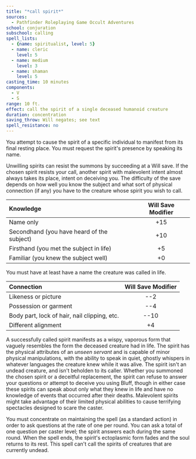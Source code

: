 ```yaml
---
title: "*call spirit*"
sources:
  - Pathfinder Roleplaying Game Occult Adventures
school: conjuration
subschool: calling
spell_lists:
  - {name: spiritualist, level: 5}
  - name: cleric
    level: 5
  - name: medium
    level: 3
  - name: shaman
    level: 5
casting_time: 10 minutes
components:
  - V
  - S
range: 10 ft.
effect: call the spirit of a single deceased humanoid creature
duration: concentration
saving_throw: Will negates; see text
spell_resistance: no
---
```


You attempt to cause the spirit of a specific individual to manifest from its final resting place. You must request the spirit's presence by speaking its name.

Unwilling spirits can resist the summons by succeeding at a Will save. If the chosen spirit resists your call, another spirit with malevolent intent almost always takes its place, intent on deceiving you. The difficulty of the save depends on how well you know the subject and what sort of physical connection (if any) you have to the creature whose spirit you wish to call.

| Knowledge                                  | Will Save Modifier |
|:-------------------------------------------|:------------------:|
| Name only                                  |        +15         |
| Secondhand (you have heard of the subject) |        +10         |
| Firsthand (you met the subject in life)    |         +5         |
| Familiar (you knew the subject well)       |         +0         |

You must have at least have a name the creature was called in life.

| Connection                                   | Will Save Modifier |
|:---------------------------------------------|:------------------:|
| Likeness or picture                          |        --2         |
| Possession or garment                        |        --4         |
| Body part, lock of hair, nail clipping, etc. |        --10        |
| Different alignment                          |         +4         |

A successfully called spirit manifests as a wispy, vaporous form that vaguely resembles the form the deceased creature had in life. The spirit has the physical attributes of an *unseen servant* and is capable of minor physical manipulations, with the ability to speak in quiet, ghostly whispers in whatever languages the creature knew while it was alive. The spirit isn't an undead creature, and isn't beholden to its caller. Whether you summoned the chosen spirit or a deceitful replacement, the spirit can refuse to answer your questions or attempt to deceive you using Bluff, though in either case these spirits can speak about only what they knew in life and have no knowledge of events that occurred after their deaths. Malevolent spirits might take advantage of their limited physical abilities to cause terrifying spectacles designed to scare the caster.

You must concentrate on maintaining the spell (as a standard action) in order to ask questions at the rate of one per round. You can ask a total of one question per caster level; the spirit answers each during the same round. When the spell ends, the spirit's ectoplasmic form fades and the soul returns to its rest. This spell can't call the spirits of creatures that are currently undead.
